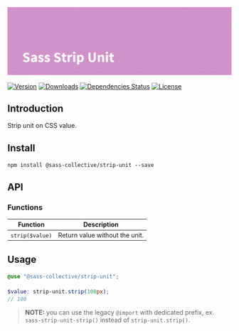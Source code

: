![Sass Strip Unit](.github/banner.png)

[![Version](https://flat.badgen.net/npm/v/@sass-collective/strip-unit)](https://www.npmjs.com/package/@sass-collective/strip-unit)
[![Downloads](https://flat.badgen.net/npm/dt/@sass-collective/strip-unit)](https://www.npmjs.com/package/@sass-collective/strip-unit)
[![Dependencies Status](https://david-dm.org/sass-collective/sass-collective/status.svg?style=flat-square&path=packages/strip-unit)](https://david-dm.org/sass-collective/sass-collective?path=packages/strip-unit)
[![License](https://flat.badgen.net/github/license/sass-collective/sass-collective)](https://flat.badgen.net/github/license/sass-collective/sass-collective)

## Introduction

Strip unit on CSS value.

## Install

    npm install @sass-collective/strip-unit --save

## API

### Functions

| Function | Description |
| --- | --- |
| `strip($value)` | Return value without the unit. |

## Usage

```scss
@use "@sass-collective/strip-unit";

$value: strip-unit.strip(100px);
// 100
```
> **NOTE:** you can use the legacy `@import` with dedicated prefix, ex. `sass-strip-unit-strip()` instead of `strip-unit.strip()`.
